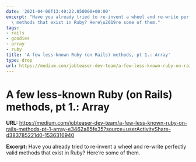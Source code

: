 ```yaml
---
date: '2021-04-06T13:40:22.850000+00:00'
excerpt: "Have you already tried to re-invent a wheel and re-write perfectly valid\
  \ methods that exist in Ruby? Here\u2019re some of them."
tags:
- rails
- goodies
- array
- ruby
title: 'A few less-known Ruby (on Rails) methods, pt 1.: Array'
type: drop
url: https://medium.com/jobteaser-dev-team/a-few-less-known-ruby-on-rails-methods-pt-1-array-e3462a85fe35?source=userActivityShare-d383785221d0-1536316940
---
```


# A few less-known Ruby (on Rails) methods, pt 1.: Array

**URL:** https://medium.com/jobteaser-dev-team/a-few-less-known-ruby-on-rails-methods-pt-1-array-e3462a85fe35?source=userActivityShare-d383785221d0-1536316940

**Excerpt:** Have you already tried to re-invent a wheel and re-write perfectly valid methods that exist in Ruby? Here’re some of them.
